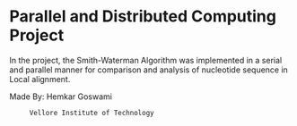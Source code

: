 # Parallel and Distributed Computing Project
 In the project, the Smith-Waterman Algorithm was implemented in a serial and parallel manner for comparison and analysis of nucleotide sequence in Local alignment.


 Made By:
         Hemkar Goswami
         
         Vellore Institute of Technology
